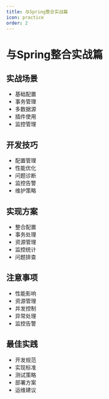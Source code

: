 ```yaml
---
title: 与Spring整合实战篇
icon: practice
order: 2
---
```


# 与Spring整合实战篇

## 实战场景
- 基础配置
- 事务管理
- 多数据源
- 插件使用
- 监控管理

## 开发技巧
- 配置管理
- 性能优化
- 问题诊断
- 监控告警
- 维护策略

## 实现方案
- 整合配置
- 事务处理
- 资源管理
- 监控统计
- 问题排查

## 注意事项
- 性能影响
- 资源管理
- 并发控制
- 异常处理
- 监控告警

## 最佳实践
- 开发规范
- 实现标准
- 测试策略
- 部署方案
- 运维建议

